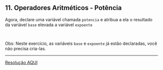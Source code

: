 <div class="layout-pane__container"><div id="main-splitpane-left" class="coding-question__left-pane"><section class="question-view__title-wrapper"><h1 class="question-view__title">11. Operadores Aritméticos - Potência</h1></section><section class="question-view__instruction"><div class="candidate-rich-text"><div id="ga3jhmqdbp-instruction"><p>Agora, declare uma variável chamada&nbsp;<code>potencia</code>&nbsp;e atribua a ela o resultado da variável <code>base</code> elevada a variável <code><kbd>expoente</kbd></code></p>

<p>&nbsp;</p>

<p>Obs: Neste exercício, as variáveis&nbsp;<code>base</code> e&nbsp;<code><kbd>expoente</kbd></code> já estão declaradas, você não precisa cria-las.</p>
</div></div></section></div></div>

____

[Resolução AQUI](./resolucao.js)